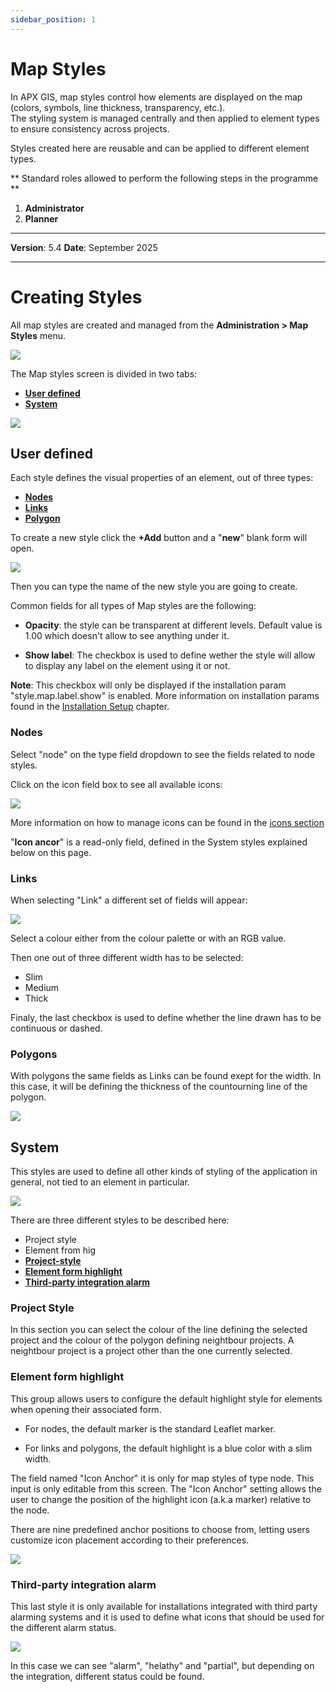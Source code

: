 ```yaml
---
sidebar_position: 1
---
```


# Map Styles

In APX GIS, map styles control how elements are displayed on the map (colors, symbols, line thickness, transparency, etc.).  
The styling system is managed centrally and then applied to element types to ensure consistency across projects.

Styles created here are reusable and can be applied to different element types.

** Standard roles allowed to perform the following steps in the programme **

1.	**Administrator**
2.	**Planner**

------------

**Version**: 5.4
**Date**: September 2025

------------

# Creating Styles

All map styles are created and managed from the **Administration > Map Styles** menu.  

![](/img/9.Styles/styles01.png)

The Map styles screen is divided in two tabs:

- <u>**[User defined](#user-defined)**</u>
- <u>**[System](#system)**</u>

![](/img/9.Styles/styles02.png)

## User defined

Each style defines the visual properties of an element, out of three types:

- <u>**[Nodes](#nodes)**</u>
- <u>**[Links](#links)**</u>
- <u>**[Polygon](#polygons)**</u>

To create a new style click the **+Add** button and a "**new**" blank form will open.

![](/img/9.Styles/styles03.png)

Then you can type the name of the new style you are going to create.

Common fields for all types of Map styles are the following:

- **Opacity**: the style can be transparent at different levels. Default value is 1.00 which doesn't allow to see anything under it.

- **Show label**: The checkbox is used to define wether the style will allow to display any label on the element using it or not.

**Note**: This checkbox will only be displayed if the installation param "style.map.label.show" is enabled. More information on installation params found in the <u>[Installation Setup](../../01-tutorial-fundamentals/installation-setup.md#params)</u> chapter.

### Nodes

Select "node" on the type field dropdown to see the fields related to node styles.

Click on the icon field box to see all available icons:

![](/img/9.Styles/styles04.png)

More information on how to manage icons can be found in the <u>[icons section](../07-tutorial-element%20types/06-Icons/02add-new-icon.md)</u>

"**Icon ancor**" is a read-only field, defined in the System styles explained below on this page.


### Links

When selecting "Link" a different set of fields will appear:

![](/img/9.Styles/styles05.png)

Select a colour either from the colour palette or with an RGB value.

Then one out of three different width has to be selected:

- Slim
- Medium
- Thick

Finaly, the last checkbox is used to define whether the line drawn has to be continuous or dashed.

### Polygons

With polygons the same fields as Links can be found exept for the width. In this case, it will be defining the thickness of the countourning line of the polygon.

![](/img/9.Styles/styles06.png)

## System

This styles are used to define all other kinds of styling of the application in general, not tied to an element in particular. 

![](/img/9.Styles/styles07.png)

There are three different styles to be described here:

- Project style
- Element from hig
- <u>**[Project-style](#project-style)**</u>
- <u>**[Element form highlight](#element-form-highlight)**</u>
- <u>**[Third-party integration alarm](#third-party-integration-alarm)**</u>

### Project Style

In this section you can select the colour of the line defining the selected project and the colour of the polygon defining neightbour projects. A neightbour project is a project other than the one currently selected.

### Element form highlight

This group allows users to configure the default highlight style for elements when opening their associated form.

* For nodes, the default marker is the standard Leaflet marker.

* For links and polygons, the default highlight is a blue color with a slim width.

The field named "Icon Anchor" it is only for map styles of type node. This input is only editable from this screen.
The "Icon Anchor" setting allows the user to change the position of the highlight icon (a.k.a marker) relative to the node.

There are nine predefined anchor positions to choose from, letting users customize icon placement according to their preferences.

![](/img/9.Styles/styles08.png)

### Third-party integration alarm

This last style it is only available for installations integrated with third party alarming systems and it is used to define what icons that should be used for the different alarm status.

![](/img/9.Styles/styles09.png)

In this case we can see "alarm", "helathy" and "partial", but depending on the integration, different status could be found.